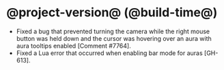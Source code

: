# @project-version@ (@build-time@)

* Fixed a bug that prevented turning the camera while the right mouse button was held down and the cursor was hovering over an aura with aura tooltips enabled [Comment #7764].
* Fixed a Lua error that occurred when enabling bar mode for auras [GH-613].
